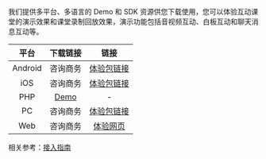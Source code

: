 我们提供多平台、多语言的 Demo 和 SDK 资源供您下载使用，您可以体验互动课堂的演示效果和课堂录制回放效果，演示功能包括音视频互动、白板互动和聊天消息互动等。

|  平台   |                           下载链接                           |                             链接                             |
| :-----: | :----------------------------------------------------------: | :----------------------------------------------------------: |
| Android | 咨询商务 | [体验包链接](http://dldir1.qq.com/hudongzhibo/EDU/android/edu_android_1.0.0.apk) |
|   iOS   | 咨询商务 |           [体验包链接](https://www.pgyer.com/0WzL)           |
|   PHP   | [Demo](http://dldir1.qq.com/hudongzhibo/EDU/server/EduPHPServer_1.0.zip) |                              -                               |
|   PC    | 咨询商务 | [体验包链接](http://dldir1.qq.com/hudongzhibo/EDU/pc/EDU_PC_DEMO_1.0.0.zip) |
|   Web   | 咨询商务 |         [体验网页](https://sxb.qcloud.com/web-edu/)          |

相关参考：[接入指南](/document/product/680/14783)
